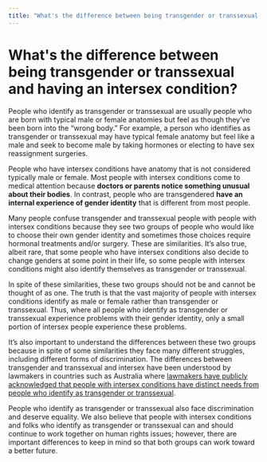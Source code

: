 ```yaml
---
title: "What's the difference between being transgender or transsexual and having an intersex condition?"
---
```


# What's the difference between being transgender or transsexual and having an intersex condition?

People who identify as transgender or transsexual are usually people who are born with typical male or female anatomies but feel as though they’ve been born into the “wrong body.” For example, a person who identifies as transgender or transsexual may have typical female anatomy but feel like a male and seek to become male by taking hormones or electing to have sex reassignment surgeries.  

People who have intersex conditions have anatomy that is not considered typically male or female. Most people with intersex conditions come to medical attention because __doctors or parents notice something unusual about their bodies__. In contrast, people who are transgendered __have an internal experience of gender identity__ that is different from most people.  

Many people confuse transgender and transsexual people with people with intersex conditions because they see two groups of people who would like to choose their own gender identity and sometimes those choices require hormonal treatments and/or surgery. These are similarities. It’s also true, albeit rare, that some people who have intersex conditions also decide to change genders at some point in their life, so some people with intersex conditions might also identify themselves as transgender or transsexual.  

In spite of these similarities, these two groups should not be and cannot be thought of as one. The truth is that the vast majority of people with intersex conditions identify as male or female rather than transgender or transsexual. Thus, where all people who identify as transgender or transsexual experience problems with their gender identity, only a small portion of intersex people experience these problems.  

It’s also important to understand the differences between these two groups because in spite of some similarities they face many different struggles, including different forms of discrimination. The differences between transgender and transsexual and intersex have been understood by lawmakers in countries such as Australia where <a href="http://home.vicnet.net.au/~aissg/transgender_and_intersex.htm">lawmakers have publicly acknowledged that people with intersex conditions have distinct needs from people who identify as transgender or transsexual</a>.  

People who identify as transgender or transsexual also face discrimination and deserve equality. We also believe that people with intersex conditions and folks who identify as transgender or transsexual can and should continue to work together on human rights issues; however, there are important differences to keep in mind so that both groups can work toward a better future.